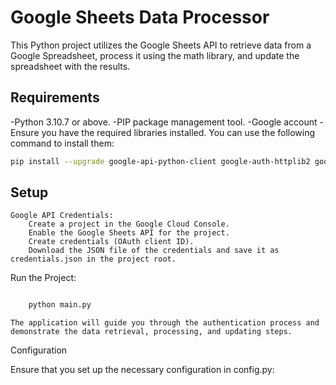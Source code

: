 # Google Sheets Data Processor

This Python project utilizes the Google Sheets API to retrieve data from a Google Spreadsheet, process it using the math library, and update the spreadsheet with the results.

## Requirements

-Python 3.10.7 or above.
-PIP package management tool.
-Google account
-Ensure you have the required libraries installed. You can use the following command to install them:

```bash
pip install --upgrade google-api-python-client google-auth-httplib2 google-auth-oauthlib
```
## Setup

    Google API Credentials:
        Create a project in the Google Cloud Console.
        Enable the Google Sheets API for the project.
        Create credentials (OAuth client ID).
        Download the JSON file of the credentials and save it as credentials.json in the project root.

Run the Project:

```bash

    python main.py
```
    The application will guide you through the authentication process and demonstrate the data retrieval, processing, and updating steps.

Configuration

Ensure that you set up the necessary configuration in config.py: